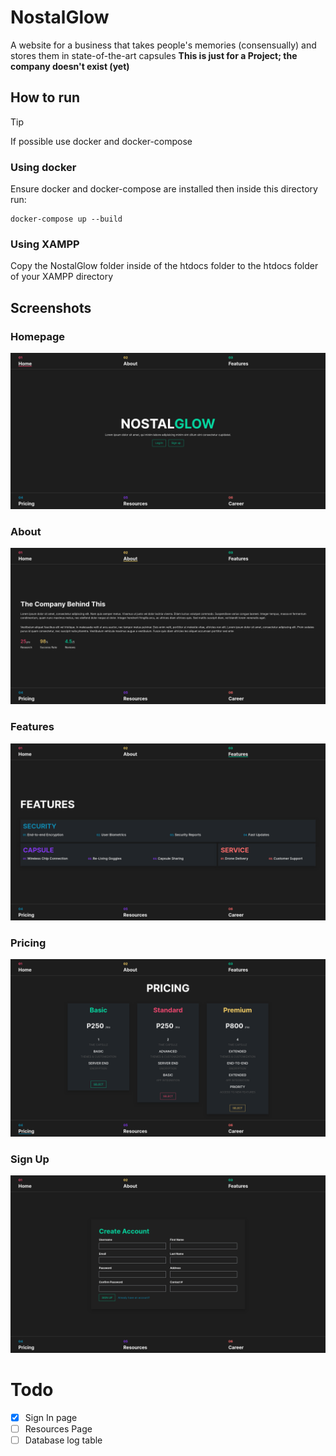 # NostalGlow
A website for a business that takes people's memories (consensually) and stores them in state-of-the-art capsules
**This is just for a Project; the company doesn't exist (yet)**

## How to run
> [!TIP]
> If possible use docker and docker-compose
### Using docker
Ensure docker and docker-compose are installed then inside this directory run:
```shell
docker-compose up --build
```
### Using XAMPP
Copy the NostalGlow folder inside of the htdocs folder to the htdocs folder of your XAMPP directory

## Screenshots
### Homepage
![homepage](./assets/screenshots/0-homepage.png)
### About
![about](./assets/screenshots/1-about.png)
### Features
![features](./assets/screenshots/2-features.png)
### Pricing
![pricing](./assets/screenshots/3-pricing.png)
### Sign Up
![signup](./assets/screenshots/6-signup.png)

# Todo
- [x] Sign In page
- [ ] Resources Page
- [ ] Database log table
